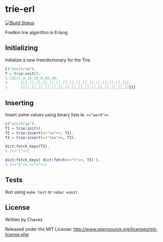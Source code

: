 trie-erl
========

[![Build Status](https://travis-ci.org/mtchavez/trie-rb.png?branch=master)](https://travis-ci.org/mtchavez/trie-rb)

Fredkin trie algorithm in Erlang

## Initializing

Initialize a new tree/dictionary for the Trie.

```erlang
C("src/trie").
T = trie:init().
% {dict,0,16,16,8,80,48,
%      {[],[],[],[],[],[],[],[],[],[],[],[],[],[],[],[]},
%      {{[],[],[],[],[],[],[],[],[],[],[],[],[],[],[],[]}}}
```

## Inserting

Insert some values using binary lists ie. ```<<"word">>```

```erlang
c("src/trie").
T1 = trie:init().
T2 = trie:insert(<<"to">>, T1).
T3 = trie:insert(<<"tea">>, T2).

dict:fetch_keys(T3).
% [<<"t">>]

dict:fetch_keys( dict:fetch(<<"t">>, T3) ).
% [<<"e">>,<<"o">>]
```

## Tests

Run using ```make test``` or ```rebar eunit```

## License

Written by Chavez

Released under the MIT License: http://www.opensource.org/licenses/mit-license.php
